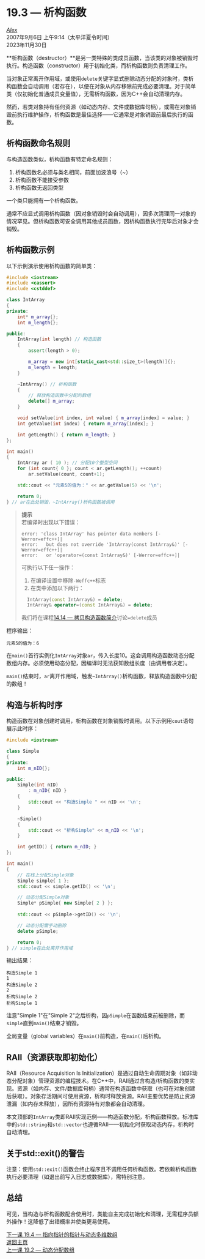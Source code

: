 19.3 — 析构函数  
================================================

[*Alex*](https://www.learncpp.com/author/Alex/ "查看 Alex 的所有文章")  
2007年9月6日 上午9:14（太平洋夏令时间）  
2023年11月30日  

**析构函数（destructor）**是另一类特殊的类成员函数，当该类的对象被销毁时执行。构造函数（constructor）用于初始化类，而析构函数则负责清理工作。

当对象正常离开作用域，或使用`delete`关键字显式删除动态分配的对象时，类析构函数会自动调用（若存在），以便在对象从内存移除前完成必要清理。对于简单类（仅初始化普通成员变量值），无需析构函数，因为C++会自动清理内存。

然而，若类对象持有任何资源（如动态内存、文件或数据库句柄），或需在对象销毁前执行维护操作，析构函数是最佳选择——它通常是对象销毁前最后执行的函数。

析构函数命名规则  
----------------

与构造函数类似，析构函数有特定命名规则：

1. 析构函数名必须与类名相同，前面加波浪号（~）
2. 析构函数不能接受参数
3. 析构函数无返回类型

一个类只能拥有一个析构函数。

通常不应显式调用析构函数（因对象销毁时会自动调用），因多次清理同一对象的情况罕见。但析构函数可安全调用其他成员函数，因析构函数执行完毕后对象才会销毁。

析构函数示例  
----------------

以下示例演示使用析构函数的简单类：

```cpp
#include <iostream>
#include <cassert>
#include <cstddef>

class IntArray
{
private:
	int* m_array{};
	int m_length{};

public:
	IntArray(int length) // 构造函数
	{
		assert(length > 0);

		m_array = new int[static_cast<std::size_t>(length)]{};
		m_length = length;
	}

	~IntArray() // 析构函数
	{
		// 释放构造函数中分配的数组
		delete[] m_array;
	}

	void setValue(int index, int value) { m_array[index] = value; }
	int getValue(int index) { return m_array[index]; }

	int getLength() { return m_length; }
};

int main()
{
	IntArray ar ( 10 ); // 分配10个整型空间
	for (int count{ 0 }; count < ar.getLength(); ++count)
		ar.setValue(count, count+1);

	std::cout << "元素5的值为：" << ar.getValue(5) << '\n';

	return 0;
} // ar在此处销毁，~IntArray()析构函数被调用
```

> **提示**  
> 若编译时出现以下错误：
> ```
> error: 'class IntArray' has pointer data members [-Werror=effc++]|
> error:   but does not override 'IntArray(const IntArray&)' [-Werror=effc++]|
> error:   or 'operator=(const IntArray&)' [-Werror=effc++]|
> ```
> 可执行以下任一操作：  
> 1. 在编译设置中移除`-Weffc++`标志  
> 2. 在类中添加以下两行：  
> ```cpp
> 	IntArray(const IntArray&) = delete;
> 	IntArray& operator=(const IntArray&) = delete;
> ```
> 我们将在课程[14.14 — 拷贝构造函数简介](Chapter-14/lesson14.14-introduction-to-the-copy-constructor.md)讨论`=delete`成员

程序输出：  
```
元素5的值为：6
```

在`main()`首行实例化`IntArray`对象`ar`，传入长度10。这会调用构造函数动态分配数组内存。必须使用动态分配，因编译时无法获知数组长度（由调用者决定）。

`main()`结束时，`ar`离开作用域，触发`~IntArray()`析构函数，释放构造函数中分配的数组！

构造与析构时序  
----------------

构造函数在对象创建时调用，析构函数在对象销毁时调用。以下示例用`cout`语句展示此时序：

```cpp
#include <iostream>

class Simple
{
private:
    int m_nID{};

public:
    Simple(int nID)
        : m_nID{ nID }
    {
        std::cout << "构造Simple " << nID << '\n';
    }

    ~Simple()
    {
        std::cout << "析构Simple" << m_nID << '\n';
    }

    int getID() { return m_nID; }
};

int main()
{
    // 在栈上分配Simple对象
    Simple simple{ 1 };
    std::cout << simple.getID() << '\n';

    // 动态分配Simple对象
    Simple* pSimple{ new Simple{ 2 } };
    
    std::cout << pSimple->getID() << '\n';

    // 动态分配需手动删除
    delete pSimple;

    return 0;
} // simple在此处离开作用域
```

输出结果：  
```
构造Simple 1
1
构造Simple 2
2
析构Simple 2
析构Simple 1
```

注意"Simple 1"在"Simple 2"之后析构，因`pSimple`在函数结束前被删除，而`simple`直到`main()`结束才销毁。

全局变量（global variables）在`main()`前构造，在`main()`后析构。

RAII（资源获取即初始化）  
----------------

RAII（Resource Acquisition Is Initialization）是通过自动生命周期对象（如非动态分配对象）管理资源的编程技术。在C++中，RAII通过含构造/析构函数的类实现。资源（如内存、文件/数据库句柄）通常在构造函数中获取（也可在对象创建后获取）。对象存活期间可使用资源，析构时释放资源。RAII主要优势是防止资源泄漏（如内存未释放），因所有资源持有对象都会自动清理。

本文顶部的`IntArray`类即RAII实现范例——构造函数分配，析构函数释放。标准库中的`std::string`和`std::vector`也遵循RAII——初始化时获取动态内存，析构时自动清理。

关于std::exit()的警告  
----------------

注意：使用`std::exit()`函数会终止程序且不调用任何析构函数。若依赖析构函数执行必要清理（如退出前写入日志或数据库），需特别注意。

总结  
----------------

可见，当构造与析构函数配合使用时，类能自主完成初始化和清理，无需程序员额外操作！这降低了出错概率并使类更易使用。

[下一课 19.4 — 指向指针的指针与动态多维数组](pointers-to-pointers/)  
[返回主页](/)  
[上一课 19.2 — 动态分配数组](Chapter-19/lesson19.2-dynamically-allocating-arrays.md)